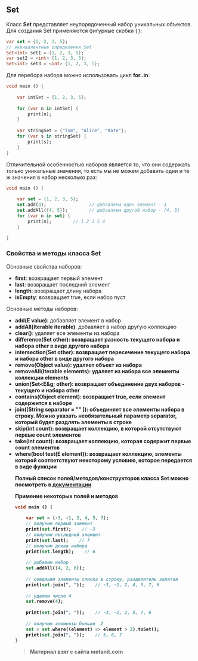 ## Set

Класс **Set** представляет неупорядоченный набор уникальных объектов. Для создания Set применяются фигурные скобки `{}`:

```dart
var set = {1, 2, 3, 5};
// эквивалентные определения Set
Set<int> set1 = {1, 2, 3, 5};
var set2 = <int> {1, 2, 3, 5};
Set<int> set3 = <int> {1, 2, 3, 5};
```

Для перебора набора можно использовать цикл **for..in**:

```dart
void main () {
    
    var intSet = {1, 2, 3, 5};
    
    for (var n in intSet) {
        print(n);
    }
    
    var stringSet = {"Tom", "Alice", "Kate"};
    for (var s in stringSet) {
        print(s);
    }
}
```

Отличительной особенностью наборов является то, что они содержать только уникальные значения, то есть мы не можем добавить одни и те ж значения в набор несколько раз:

```dart
void main () {
    
    var set = {1, 2, 3, 5};
    set.add(3);                // добавляем один элемент - 3
    set.addAll({4, 5});        // добавляем другой набор - {4, 5}
    for (var n in set) {
        print(n);        // 1 2 3 5 4
    }
    
}
```

### Свойства и методы класса Set

Основные свойства наборов:
- **first**: возвращает первый элемент
- **last**: возвращает последний элемент
- **length**: возвращает длину набора
- **isEmpty**: возвращает true, если набор пуст

Основные методы наборов:
- **add(E value)**: добавляет элемент в набор
- **addAll(Iterable<E> iterable)**: добавляет в набор другую коллекцию
- **clear()**: удаляет все элементы из набора
- **difference(Set<Object> other)**: возвращает разность текущего набора и набора other в виде другого набора
- **intersection(Set<Object> other)**: возвращает пересечение текущего набора и набора other в виде другого набора
- **remove(Object value)**: удаляет объект из набора
- **removeAll(Iterable<Object> elements)**: удаляет из набора все элементы коллекции elements
- **union(Set<E&g; other)**: возвращает объединение двух наборов - текущего и набора other
- **contains(Object element)**: возвращает true, если элемент содержится в наборе
- **join([String separator = "" ])**: объединяет все элементы набора в строку. Можно указать необязательный параметр separator, который будет раздлять элементы в строке
- **skip(int count)**: возвращает коллекцию, в которой отсутствуют первые count элементов
- **take(int count)**: возвращает коллекцию, которая содержит первые count элементов
- **where(bool test(E element))**: возвращает коллекцию, элементы которой соответствуют некоторому условию, которое передается в виде функции

Полный список полей/методов/конструкторов класса Set можно посмотреть в [документации](https://api.dart.dev/stable/2.4.0/dart-core/Set-class.html)

Примение некоторых полей и методов

```dart
void main () {
    
    var set = {-3, -1, 2, 4, 5, 7};
    // получим первый элемент
    print(set.first);    // -3
    // получим последний элемент
    print(set.last);    // 7
    // получим длина набора
    print(set.length);    // 6
    
    // добавим набор
    set.addAll({4, 2, 6});
    
    // соединим элементы списка в строку, разделитель запятая
    print(set.join(", "));    // -3, -1, 2, 4, 5, 7, 6
    
    // удалим число 4
    set.remove(4);
    
    print(set.join(", "));    // -3, -1, 2, 5, 7, 6
    
    // получим элементы больше  2
    set = set.where((element) => element > 2).toSet();
    print(set.join(", "));    // 5, 6, 7
}
```


> Материал взят с сайта metanit.com